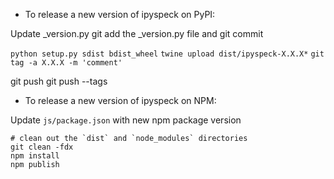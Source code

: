 - To release a new version of ipyspeck on PyPI:

Update _version.py
git add the _version.py file and git commit

`python setup.py sdist bdist_wheel`
`twine upload dist/ipyspeck-X.X.X*`
`git tag -a X.X.X -m 'comment'`

git push
git push --tags

- To release a new version of ipyspeck on NPM:

Update `js/package.json` with new npm package version

```
# clean out the `dist` and `node_modules` directories
git clean -fdx
npm install
npm publish
```
